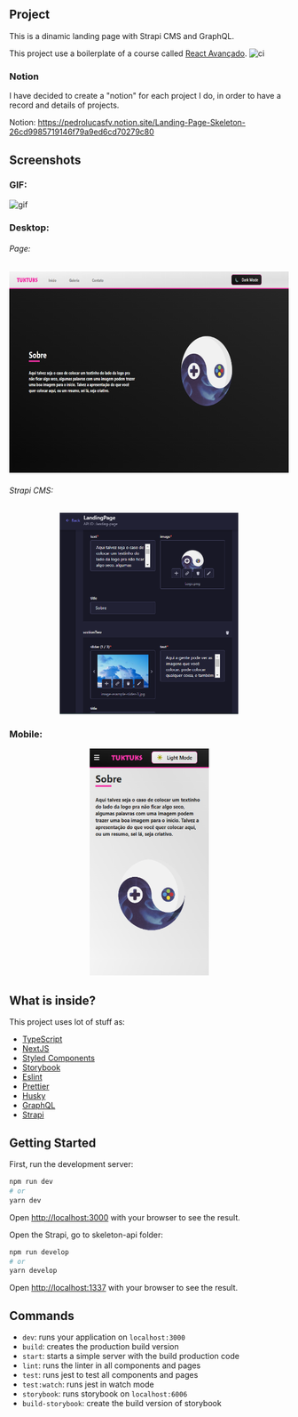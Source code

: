 ## Project
This is a dinamic landing page with Strapi CMS and GraphQL.

This project use a boilerplate of a course called [React Avançado](https://reactavancado.com.br/).
![ci](https://github.com/React-Avancado/boilerplate/workflows/ci/badge.svg)

### Notion
I have decided to create a "notion" for each project I do, in order to have a record and details of projects.

Notion: https://pedrolucasfv.notion.site/Landing-Page-Skeleton-26cd9985719146f79a9ed6cd70279c80



## Screenshots

### GIF:
![gif](https://github.com/pedrolucasfv/landing-page-skeleton/blob/main/public/screenshots/gif-project.gif)

### Desktop:

###### Page:
<p align="center">
    <img width= "702px" height="362px" src="/public/screenshots/dark-desktop.png">
</p>

###### Strapi CMS:
<p align="center">
    <img width= "322px" height="362px" src="/public/screenshots/screenshot-strapi.png">
</p>

### Mobile:

<p align="center">
    <img width= "215px" height="408px" src="/public/screenshots/light-mobile.png">
</p>


## What is inside?

This project uses lot of stuff as:

- [TypeScript](https://www.typescriptlang.org/)
- [NextJS](https://nextjs.org/)
- [Styled Components](https://styled-components.com/)
- [Storybook](https://storybook.js.org/)
- [Eslint](https://eslint.org/)
- [Prettier](https://prettier.io/)
- [Husky](https://github.com/typicode/husky)
- [GraphQL](https://graphql.org/)
- [Strapi](https://strapi.io/)



## Getting Started

First, run the development server:

```bash
npm run dev
# or
yarn dev
```

Open [http://localhost:3000](http://localhost:3000) with your browser to see the result.

Open the Strapi, go to skeleton-api folder:

```bash
npm run develop
# or
yarn develop
```

Open [http://localhost:1337](http://localhost:1337) with your browser to see the result.

## Commands

- `dev`: runs your application on `localhost:3000`
- `build`: creates the production build version
- `start`: starts a simple server with the build production code
- `lint`: runs the linter in all components and pages
- `test`: runs jest to test all components and pages
- `test:watch`: runs jest in watch mode
- `storybook`: runs storybook on `localhost:6006`
- `build-storybook`: create the build version of storybook

